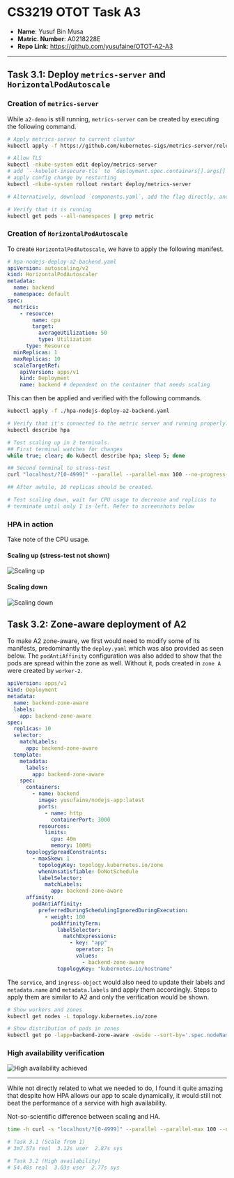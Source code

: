﻿# CS3219 OTOT Task A3

* **Name**: Yusuf Bin Musa
* **Matric. Number**: A0218228E
* **Repo Link**: https://github.com/yusufaine/OTOT-A2-A3

---

## Task 3.1: Deploy `metrics-server` and `HorizontalPodAutoscale`

### Creation of `metrics-server`

While `a2-demo` is still running,  `metrics-server` can be created by executing the following command.

```bash
# Apply metrics-server to current cluster
kubectl apply -f https://github.com/kubernetes-sigs/metrics-server/releases/latest/download/components.yaml

# Allow TLS
kubectl -nkube-system edit deploy/metrics-server
# add `--kubelet-insecure-tls` to `deployment.spec.containers[].args[]`
# apply config change by restarting
kubectl -nkube-system rollout restart deploy/metrics-server

# Alternatively, download `components.yaml`, add the flag directly, and apply

# Verify that it is running
kubectl get pods --all-namespaces | grep metric
```

### Creation of `HorizontalPodAutoscale`

To create `HorizontalPodAutoscale`, we have to apply the following manifest.

```yaml
# hpa-nodejs-deploy-a2-backend.yaml
apiVersion: autoscaling/v2
kind: HorizontalPodAutoscaler
metadata:
  name: backend
  namespace: default
spec:
  metrics:
    - resource:
        name: cpu
        target:
          averageUtilization: 50
          type: Utilization
      type: Resource
  minReplicas: 1
  maxReplicas: 10
  scaleTargetRef:
    apiVersion: apps/v1
    kind: Deployment 
    name: backend # dependent on the container that needs scaling
```

This can then be applied and verified with the following commands.

```bash
kubectl apply -f ./hpa-nodejs-deploy-a2-backend.yaml

# Verify that it's connected to the metric server and running properly.
kubectl describe hpa

# Test scaling up in 2 terminals.
## First terminal watches for changes
while true; clear; do kubectl describe hpa; sleep 5; done

## Second terminal to stress-test
curl "localhost/?[0-4999]" --parallel --parallel-max 100 --no-progress-meter > /dev/null

## After awhile, 10 replicas should be created. 

# Test scaling down, wait for CPU usage to decrease and replicas to 
# terminate until only 1 is left. Refer to screenshots below
```

### HPA in action

Take note of the CPU usage.

#### Scaling up (stress-test not shown)
![Scaling up](https://i.ibb.co/bNGGzbb/telegram-cloud-photo-size-5-6093722655405487375-y.jpg)

#### Scaling down
![Scaling down](https://i.ibb.co/jyp0LNH/telegram-cloud-photo-size-5-6093722655405487376-y.jpg)

## Task 3.2: Zone-aware deployment of A2

To make A2 zone-aware, we first would need to modify some of its manifests, predominantly the `deploy.yaml` which was also provided as seen below. The `podAntiAffinity` configuration was also added to show that the pods are spread within the zone as well. Without it, pods created in `zone A` were created by `worker-2`.

```yaml
apiVersion: apps/v1
kind: Deployment
metadata:
  name: backend-zone-aware
  labels:
    app: backend-zone-aware
spec:
  replicas: 10
  selector:
    matchLabels:
      app: backend-zone-aware
  template:
    metadata:
      labels:
        app: backend-zone-aware
    spec:
      containers:
        - name: backend
          image: yusufaine/nodejs-app:latest
          ports:
            - name: http
              containerPort: 3000
          resources:
            limits:
              cpu: 40m
              memory: 100Mi
      topologySpreadConstraints:
        - maxSkew: 1
          topologyKey: topology.kubernetes.io/zone
          whenUnsatisfiable: DoNotSchedule
          labelSelector:
            matchLabels:
              app: backend-zone-aware
      affinity:
        podAntiAffinity:
          preferredDuringSchedulingIgnoredDuringExecution:
            - weight: 100
              podAffinityTerm:
                labelSelector:
                  matchExpressions:
                    - key: "app"
                      operator: In
                      values:
                        - backend-zone-aware
                topologyKey: "kubernetes.io/hostname"
```

The `service`, and `ingress-object` would also need to update their labels and `metadata.name` and `metadata.labels` and apply them accordingly. Steps to apply them are similar to A2 and only the verification would be shown.

```bash
# Show workers and zones
kubectl get nodes -L topology.kubernetes.io/zone

# Show distribution of pods in zones
kubectl get po -lapp=backend-zone-aware -owide --sort-by='.spec.nodeName'
```

### High availability verification

![High availability achieved](https://i.ibb.co/1Q9bsQ9/image.png)

---

While not directly related to what we needed to do, I found it quite amazing that despite how HPA allows our app to scale dynamically, it would still not beat the performance of a service with high availability.

Not-so-scientific difference between scaling and HA.

```bash
time -h curl -s "localhost/?[0-4999]" --parallel --parallel-max 100 --no-progress-meter > /dev/null

# Task 3.1 (Scale from 1)
# 3m7.57s real  3.12s user  2.87s sys

# Task 3.2 (High availability)
# 54.48s real  3.03s user  2.77s sys
```
